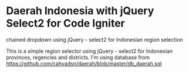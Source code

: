 # Daerah Indonesia with jQuery Select2 for Code Igniter
chained dropdown using jQuery - select2 for Indonesian region selection

This is a simple region selector using jQuery - select2 for Indonesian provinces, regencies and districts.
I'm using database from https://github.com/cahyadsn/daerah/blob/master/db_daerah.sql
